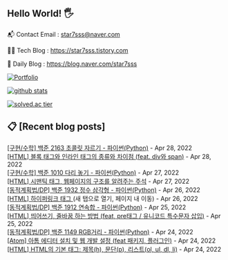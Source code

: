 ## Hello World! 🖐

📬 Contact Email : star7sss@naver.com

👨‍💻 Tech Blog : https://star7sss.tistory.com

🤪 Daily Blog : https://blog.naver.com/star7sss

[![Portfolio](https://img.shields.io/badge/Portfolio-%23000000.svg?style=for-the-badge&logo=firefox&logoColor=#FF7139)](https://fern-way-13f.notion.site/Jang-Thang-3b7b327981a2456c8ee5952eadb848b9)

[![github stats](https://github-readme-stats.vercel.app/api?username=jangThang&show_icons=true&hide_border=False)](https://star7sss.tistory.com)

[![solved.ac tier](http://mazassumnida.wtf/api/v2/generate_badge?boj=star7sss)](https://solved.ac/star7sss)

## 📋 [Recent blog posts]
[[구현/수학] 백준 2163 초콜릿 자르기 - 파이썬(Python)](https://star7sss.tistory.com/335) - Apr 28, 2022<br>
[[HTML] 블록 태그와 인라인 태그의 종류와 차이점 (feat. div와 span)](https://star7sss.tistory.com/512) - Apr 28, 2022<br>
[[구현/수학] 백준 1010 다리 놓기 - 파이썬(Python)](https://star7sss.tistory.com/334) - Apr 27, 2022<br>
[[HTML] 시맨틱 태그, 웹페이지의 구조를 알려주는 주석](https://star7sss.tistory.com/495) - Apr 27, 2022<br>
[[동적계획법/DP] 백준 1932 정수 삼각형 - 파이썬(Python)](https://star7sss.tistory.com/333) - Apr 26, 2022<br>
[[HTML] 하이퍼링크 태그 <a> (새 탭으로 열기, 페이지 내 이동)](https://star7sss.tistory.com/494) - Apr 26, 2022<br>
[[동적계획법/DP] 백준 1912 연속합 - 파이썬(Python)](https://star7sss.tistory.com/332) - Apr 25, 2022<br>
[[HTML] 띄어쓰기, 줄바꿈 하는 방법 (feat, pre태그 / 유니코드 특수문자 삽입)](https://star7sss.tistory.com/485) - Apr 25, 2022<br>
[[동적계획법/DP] 백준 1149 RGB거리 - 파이썬(Python)](https://star7sss.tistory.com/329) - Apr 24, 2022<br>
[[Atom] 아톰 에디터 설치 및 웹 개발 설정 (feat 패키지, 플러그인)](https://star7sss.tistory.com/474) - Apr 24, 2022<br>
[[HTML] HTML의 기본 태그: 제목(h), 문단(p), 리스트(ol, ul, dl, li)](https://star7sss.tistory.com/484) - Apr 24, 2022<br>
